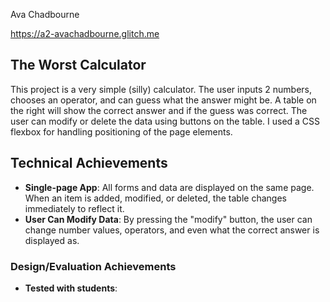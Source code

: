 Ava Chadbourne

https://a2-avachadbourne.glitch.me

## The Worst Calculator
This project is a very simple (silly) calculator. The user inputs 2 numbers, chooses an operator, and can guess what the answer might be. A table on the right will show the correct answer and if the guess was correct. The user can modify or delete the data using buttons on the table. I used a CSS flexbox for handling positioning of the page elements.

## Technical Achievements
- **Single-page App**: All forms and data are displayed on the same page. When an item is added, modified, or deleted, the table changes immediately to reflect it.
- **User Can Modify Data**: By pressing the "modify" button, the user can change number values, operators, and even what the correct answer is displayed as.

### Design/Evaluation Achievements
- **Tested with students**: 
